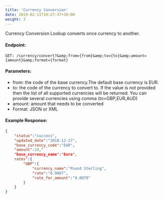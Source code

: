 ```yaml
---
title: 'Currency Conversion'
date: 2019-02-11T19:27:37+10:00
weight: 3
---
```


Currency Conversion Lookup converts once currency to another.

#### Endpoint:
```
GET: /currency/convert?&amp;from={from}&amp;to={to}&amp;amount={amount}&amp;format={format}
```
#### Parameters:
* from: the code of the base currency.The default base currency is EUR.
* to: the code of the currency to convert to. If the value is not provided then the list of all supported currencies will be returned. You can provide several currencies using comma (to=GBP,EUR,AUD)
* amount: amount that needs to be converted
* Format: JSON or XML

#### Example Response:

```json
{
    "status":"success",
    "updated_date":"2018-12-27",
    "base_currency_code":"EUR",
    "amount":10,"
    "base_currency_name":"Euro",
    rates":{
        "GBP":{
            "currency_name":"Pound Sterling",
            "rate":"0.9007",
            "rate_for_amount":"9.0070"
        }
    }
}
```